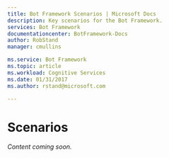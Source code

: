```yaml
---
title: Bot Framework Scenarios | Microsoft Docs
description: Key scenarios for the Bot Framework.
services: Bot Framework
documentationcenter: BotFramework-Docs
author: RobStand
manager: cmullins

ms.service: Bot Framework
ms.topic: article
ms.workload: Cognitive Services
ms.date: 01/31/2017
ms.author: rstand@microsoft.com

---
```

# Scenarios

*Content coming soon.*